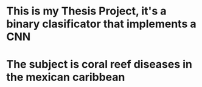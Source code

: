 # This is my Thesis Project, it's a binary clasificator that implements a CNN 
# The subject is coral reef diseases in the mexican caribbean
